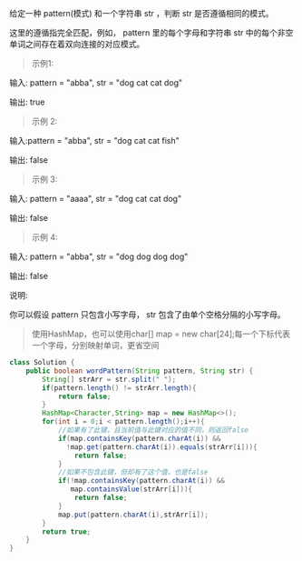 给定一种 pattern(模式) 和一个字符串 str ，判断 str 是否遵循相同的模式。

这里的遵循指完全匹配，例如， pattern 里的每个字母和字符串 str 中的每个非空单词之间存在着双向连接的对应模式。

>示例1:

输入: pattern = "abba", str = "dog cat cat dog"

输出: true

>示例 2:

输入:pattern = "abba", str = "dog cat cat fish"

输出: false

>示例 3:

输入: pattern = "aaaa", str = "dog cat cat dog"

输出: false

>示例 4:

输入: pattern = "abba", str = "dog dog dog dog"

输出: false

说明:

你可以假设 pattern 只包含小写字母， str 包含了由单个空格分隔的小写字母。    
>使用HashMap，也可以使用char[] map = new char[24];每一个下标代表一个字母，分别映射单词，更省空间
```java
class Solution {
    public boolean wordPattern(String pattern, String str) {
        String[] strArr = str.split(" ");
        if(pattern.length() != strArr.length){
            return false;
        }
        HashMap<Character,String> map = new HashMap<>();
        for(int i = 0;i < pattern.length();i++){
            //如果有了此键，且当前值与此键对应的值不同，则返回false
            if(map.containsKey(pattern.charAt(i)) && 
              !map.get(pattern.charAt(i)).equals(strArr[i])){
                return false;
            }
            //如果不包含此键，但却有了这个值，也是false
            if(!map.containsKey(pattern.charAt(i)) && 
               map.containsValue(strArr[i])){
                return false;
            }
            map.put(pattern.charAt(i),strArr[i]);
        }
        return true;
    }
}
```
